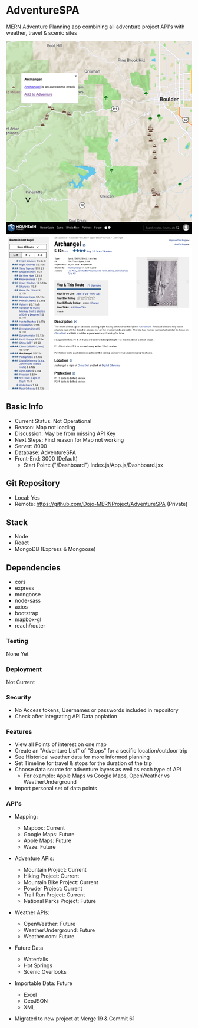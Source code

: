# AdventureSPA
MERN Adventure Planning app combining all adventure project API's with weather, travel &amp; scenic sites

  <p align="center">
    <img style="display: block;" src="./Portfolio/Adventure Map.png" alt="">
    <img src="./Portfolio/Route Data.png" alt="">
  </p>

## Basic Info
- Current Status: Not Operational
- Reason: Map not loading
- Discussion: May be from missing API Key
- Next Steps: Find reason for Map not working
- Server: 8000
- Database: AdventureSPA
- Front-End: 3000 (Default)
  - Start Point: ("/Dashboard") Index.js/App.js/Dashboard.jsx

## Git Repository
- Local: Yes
- Remote: https://github.com/Dojo-MERNProject/AdventureSPA (Private)

## Stack
- Node
- React
- MongoDB (Express & Mongoose)

## Dependencies
- cors
- express
- mongoose
- node-sass
- axios
- bootstrap
- mapbox-gl
- reach/router

### Testing
None Yet

### Deployment
Not Current

### Security
- No Access tokens, Usernames or passwords included in repository
- Check after integrating API Data poplation

### Features
- View all Points of interest on one map
- Create an "Adventure List" of "Stops" for a secific location/outdoor trip
- See Historical weather data for more informed planning
- Set Timeline for travel & stops for the duration of the trip
- Choose data source for adventure layers as well as each type of API
  - For example: Apple Maps vs Google Maps, OpenWeather vs WeatherUnderground
- Import personal set of data points

### API's
- Mapping:
  - Mapbox: Current
  - Google Maps: Future
  - Apple Maps: Future
  - Waze: Future
- Adventure APIs:
  - Mountain Project: Current
  - Hiking Project: Current
  - Mountain Bike Project: Current
  - Powder Project: Current
  - Trail Run Project: Current
  - National Parks Project: Future
- Weather APIs:
  - OpenWeather: Future
  - WeatherUnderground: Future
  - Weather.com: Future
- Future Data
  - Waterfalls
  - Hot Springs
  - Scenic Overlooks
- Importable Data: Future
  - Excel
  - GeoJSON
  - XML


- Migrated to new project at Merge 19 & Commit 61
